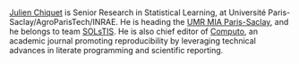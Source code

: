 
<br/>

<a href="https://jchiquet.github.io">Julien Chiquet</a> is Senior Research in Statistical Learning, at Université Paris-Saclay/AgroParisTech/INRAE. He is heading the [UMR MIA Paris-Saclay](https://mia-ps.inrae.fr/), and he belongs to team [SOLsTIS](https://mia-ps.inrae.fr/solstis). He is also chief editor of [Computo](https://computo.sfds.fr), an academic journal promoting reproducibility  by leveraging technical advances in literate programming and scientific reporting.

<a href="https://orcid.org/0000-0002-3629-3429" title="ORCID"><i class="ai ai-orcid"></i></a>

<a href="https://scholar.google.com/citations?user=FM2gRsYAAAAJ" title="Google Scholar"><i class="ai ai-google-scholar"></i></a>

<a href="https://github.com/jchiquet" title="GitHub"><i class="fab fa-github"></i></a>

<a rel="me" href="https://mastodon.xyz/@computo@mathstodon.xyz" title="Mastodon"><i class="fab fa-mastodon"></i></a>

<a href="https://jchiquet.github.io" title="Work"><i class="fas fa-briefcase"></i></a>
